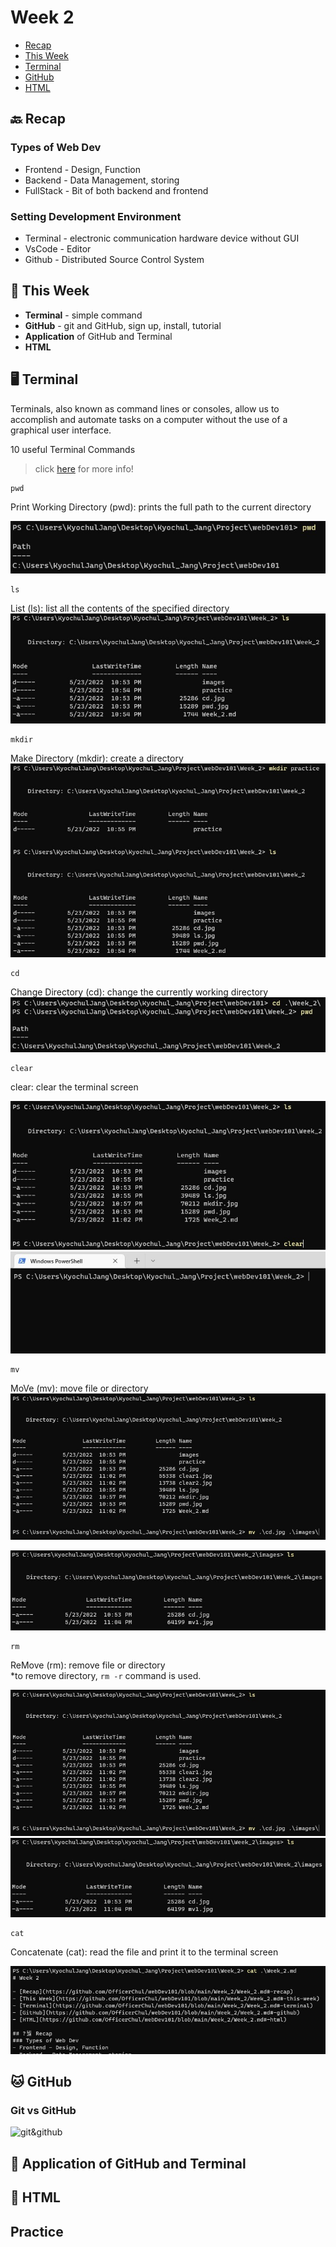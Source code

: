 # Week 2

- [Recap](https://github.com/OfficerChul/webDev101/blob/main/Week_2/Week_2.md#-recap)
- [This Week](https://github.com/OfficerChul/webDev101/blob/main/Week_2/Week_2.md#-this-week)
- [Terminal](https://github.com/OfficerChul/webDev101/blob/main/Week_2/Week_2.md#-terminal)
- [GitHub](https://github.com/OfficerChul/webDev101/blob/main/Week_2/Week_2.md#-github)
- [HTML](https://github.com/OfficerChul/webDev101/blob/main/Week_2/Week_2.md#-html)

## 🔙 Recap
### Types of Web Dev
- Frontend - Design, Function
- Backend - Data Management, storing
- FullStack - Bit of both backend and frontend

### Setting Development Environment
- Terminal - electronic communication hardware device without GUI
- VsCode - Editor
- Github - Distributed Source Control System

## 📖 This Week
- **Terminal** - simple command
- **GitHub** - git and GitHub, sign up, install, tutorial
- **Application** of GitHub and Terminal
- **HTML**


## 🖥️ Terminal

Terminals, also known as command lines or consoles, allow us to accomplish and automate tasks on a computer without the use of a graphical user interface.

10 useful Terminal Commands
> click [here](https://towardsdatascience.com/17-terminal-commands-every-programmer-should-know-4fc4f4a5e20e) for more info!

```
pwd
```
Print Working Directory (pwd):
prints the full path to the current directory

<img src="https://github.com/OfficerChul/webDev101/blob/main/Week_2/images/pwd.jpg?raw=true">

```
ls
```
List (ls): list all the contents of the specified directory
<img src="https://github.com/OfficerChul/webDev101/blob/main/Week_2/images/ls.jpg?raw=true">

```
mkdir
```
Make Directory (mkdir): create a directory
<img src="https://github.com/OfficerChul/webDev101/blob/main/Week_2/images/mkdir.jpg?raw=true">

```
cd
```
Change Directory (cd): change the currently working directory
<img src="https://github.com/OfficerChul/webDev101/blob/main/Week_2/images/cd.jpg?raw=true">


```
clear
```
clear: clear the terminal screen

<img src="https://github.com/OfficerChul/webDev101/blob/main/Week_2/images/clear1.jpg?raw=true">

<img src="https://github.com/OfficerChul/webDev101/blob/main/Week_2/images/clear2.jpg?raw=true">

```
mv
```
MoVe (mv): move file or directory
<img src="https://github.com/OfficerChul/webDev101/blob/main/Week_2/images/mv1.jpg?raw=true">

<img src="https://github.com/OfficerChul/webDev101/blob/main/Week_2/images/mv2.jpg?raw=true">

```
rm
```
ReMove (rm): remove file or directory</br>
*to remove directory, `rm -r` command is used.

<img src="https://github.com/OfficerChul/webDev101/blob/main/Week_2/images/mv1.jpg?raw=true">

<img src="https://github.com/OfficerChul/webDev101/blob/main/Week_2/images/mv2.jpg?raw=true">

```
cat
```
Concatenate (cat): read the file and print it to the terminal screen

<img src="https://github.com/OfficerChul/webDev101/blob/main/Week_2/images/cat.jpg?raw=true">


## 🐱 GitHub

### Git vs GitHub
<img src="https://andersenlab.org/dry-guide/2022-03-09/img/git_v_github.png" alt="git&github" />


## 🍎 Application of GitHub and Terminal

## 🦴 HTML

## Practice





